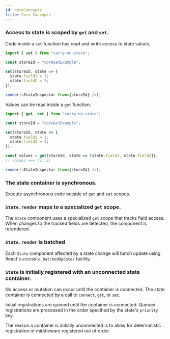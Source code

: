 ```yaml
---
id: coreConcepts
title: Core Concepts
---
```


### Access to state is scoped by `get` and `set`.

Code inside a `set` function has read and write access to state values.

```js live noInline
import { set } from "carry-on-store";

const storeId = "coreSetExample";

set(storeId, state => {
  state.field1 = 1;
  state.field2 = 2;
});

render(<StateInspector from={storeId} />);
```

Values can be read inside a `get` function.

```js live noInline
import { get, set } from "carry-on-store";

const storeId = "coreGetExample";

set(storeId, state => {
  state.field1 = 1;
  state.field2 = 2;
});

const values = get(storeId, state => [state.field1, state.field2]);
// values === [1, 2]

render(<StateInspector from={storeId} />);
```

### The state container is synchronous.

Execute asynchronous code outside of `get` and `set` scopes.

### `State.render` maps to a specialized `get` scope.

The `State` component uses a specialized `get` scope that tracks field access. When changes to the tracked fields are detected, the component is rerendered.

### `State.render` is batched

Each `State` component affected by a state change will batch update using React's `unstable_batchedUpdates` facility.

### `State` is initially registered with an unconnected state container.

No access or mutation can occur until the container is connected. The state container is connected by a call to `connect`, `get`, or `set`.

Initial registrations are queued until the container is connected. Queued registrations are processed in the order specified by the state's `priority` key.

The reason a container is initially unconnected is to allow for deterministic registration of middleware registered out of order.
